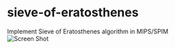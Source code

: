 # sieve-of-eratosthenes
Implement Sieve of Eratosthenes algorithm in MIPS/SPIM  
![Screen Shot](/sieve-of-eratosthenes/screenShot.png?raw=true "Screen Shot")
